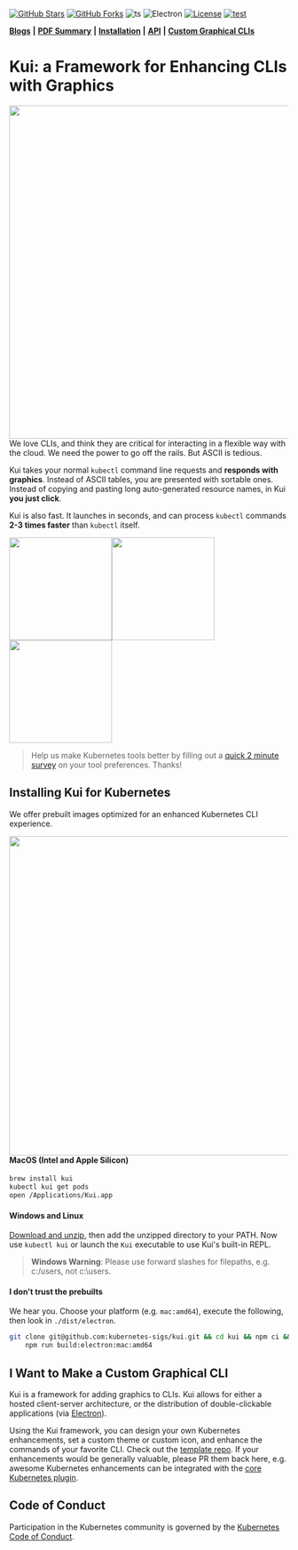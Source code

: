[![GitHub Stars](https://badgen.net/github/stars/IBM/kui)](https://github.com/IBM/kui/stargazers)
[![GitHub Forks](https://badgen.net/github/forks/IBM/kui)](https://github.com/IBM/kui/network/members)
![ts](https://flat.badgen.net/badge/-/TypeScript?icon=typescript&label&labelColor=blue&color=555555)
![Electron](https://flat.badgen.net/badge/Electron/11/orange)
[![License](https://img.shields.io/badge/license-Apache%202.0-blue.svg?style=flat-square)](https://opensource.org/licenses/Apache-2.0)
[![test](https://github.com/kubernetes-sigs/kui/actions/workflows/test.yaml/badge.svg)](https://github.com/kubernetes-sigs/kui/actions/workflows/test.yaml)

[**Blogs**](https://medium.com/the-graphical-terminal) **|** [**PDF Summary**](docs/presentations/kui-cloudnative-devx-2021.pdf) **|** [**Installation**](#install) **|** [**API**](docs/api/README.md) **|** [**Custom Graphical CLIs**](#custom)

# Kui: a Framework for Enhancing CLIs with Graphics

<img width="600" align="right" src="docs/readme/images/kui-experience.gif">

We love CLIs, and think they are critical for interacting in a
flexible way with the cloud. We need the power to go off the
rails. But ASCII is tedious.

Kui takes your normal `kubectl` command line requests and **responds
with graphics**. Instead of ASCII tables, you are presented with
sortable ones. Instead of copying and pasting long auto-generated
resource names, in Kui **you just click**.

Kui is also fast. It launches in seconds, and can process `kubectl`
commands **2-3 times faster** than `kubectl` itself.

<img height="185" src="docs/readme/images/grid-watch.gif"><img height="185" src="docs/readme/images/sequence-diagram.png"><img height="185" src="docs/readme/images/pod.png">

> Help us make Kubernetes tools better by filling out a [quick 2
> minute survey](https://forms.gle/Kq5s9yHcrRW83gw9A) on your tool
> preferences. Thanks!

<a name="install">

## Installing Kui for Kubernetes

We offer prebuilt images optimized for an enhanced Kubernetes CLI
experience.

<img width="575" align="right" src="docs/readme/images/minisplits.png">

#### MacOS (Intel and Apple Silicon)

```bash
brew install kui
kubectl kui get pods
open /Applications/Kui.app
```

#### Windows and Linux

[Download and
unzip](https://github.com/kubernetes-sigs/kui/releases/latest), then
add the unzipped directory to your PATH. Now use `kubectl kui` or
launch the `Kui` executable to use Kui's built-in REPL.

> **Windows Warning**: Please use forward slashes for filepaths, e.g. c:/users, not c:\users.

#### I don't trust the prebuilts

We hear you. Choose your platform (e.g. `mac:amd64`), execute the
following, then look in `./dist/electron`.

```sh
git clone git@github.com:kubernetes-sigs/kui.git && cd kui && npm ci && \
    npm run build:electron:mac:amd64
```

<a name="custom">

## I Want to Make a Custom Graphical CLI

Kui is a framework for adding graphics to CLIs. Kui allows for either
a hosted client-server architecture, or the distribution of
double-clickable applications (via [Electron](https://electronjs.org)).

Using the Kui framework, you can design your own Kubernetes
enhancements, set a custom theme or custom icon, and enhance the
commands of your favorite CLI. Check out the [template
repo](https://github.com/kui-shell/KuiClientTemplate). If your
enhancements would be generally valuable, please PR them back here,
e.g. awesome Kubernetes enhancements can be integrated with the [core
Kubernetes plugin](plugins/plugin-kubectl).

## Code of Conduct

Participation in the Kubernetes community is governed by the [Kubernetes Code
of Conduct](https://github.com/kubernetes-sigs/krew/blob/master/code-of-conduct.md).
